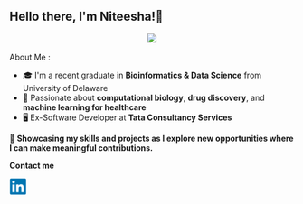 ## Hello there, I'm Niteesha!👋  

<p align="center">
  <!-- imgsrc="https://user-images.githubusercontent.com/74038190/221352975-94759904-aa4c-4032-a8ab-b546efb9c478.gif" width="500">
  <!--img src = "https://user-images.githubusercontent.com/103105418/170674219-70ba74ec-d205-483a-b8a7-bfb7530c29f0.gif" width="50-->
  <img src = "https://user-images.githubusercontent.com/74038190/249570803-02293768-9242-47e1-bf8f-d084ba0a2d1d.gif">
</p>

About Me :
- 🎓 I'm a recent graduate in **Bioinformatics & Data Science** from University of Delaware
- 🧬 Passionate about **computational biology**, **drug discovery**, and **machine learning for healthcare**
- 🖥️ Ex-Software Developer at **Tata Consultancy Services**

🚀 **Showcasing my skills and projects as I explore new opportunities where I can make meaningful contributions.**

**Contact me** 
<div>
        <img src="https://github.com/devicons/devicon/blob/master/icons/linkedin/linkedin-original.svg" title="https://www.linkedin.com/in/niteesha-adapala/" width="30" height="30"/>
      
  <!--a href="mailto:niteesha.adapala@gmail.com">
    <img src="https://cdn-icons-png.flaticon.com/512/732/732200.png" title="niteesha.adapala@gmail.com" width="30" style="vertical-align:middle;" alt="Email" />
  </a-->
</div>

<!--## Skills

### 🖥Programming & Scripting Languages
<p align="left">
  <img src="https://img.shields.io/badge/Python-3776AB?style=for-the-badge&logo=python&logoColor=white"/>
  <img scr= "https://www.google.com/url?sa=i&url=https%3A%2F%2Fpngdownload.io%2Fpng-image%2Fpython-programming-code-coding-transparent-png image%2F&psig=AOvVaw0SXukIjqhP6AlSQD0IEA04&ust=1752953943562000&source=images&cd=vfe&opi=89978449&ved=0CBYQjRxqFwoTCMiZ-fuhx44DFQAAAAAdAAAAABAE"/>
  <img src="https://img.shields.io/badge/R-276DC3?style=for-the-badge&logo=r&logoColor=white"/>
  <img src="https://img.shields.io/badge/Bash-121011?style=for-the-badge&logo=gnu-bash&logoColor=white"/>
  <img src="https://img.shields.io/badge/C-00599C?style=for-the-badge&logo=c&logoColor=white"/>
  <img src="https://img.shields.io/badge/Perl-39457E?style=for-the-badge&logo=perl&logoColor=white"/>
</p>



### Data Analysis & Visualization
<p align="left">
  <img src="https://img.shields.io/badge/Matplotlib-11557C?style=for-the-badge&logo=matplotlib&logoColor=white"/>
  <img src="https://img.shields.io/badge/Seaborn-3776AB?style=for-the-badge&logo=python&logoColor=white"/>
  <img src="https://img.shields.io/badge/GGPlot2-4B275F?style=for-the-badge&logo=r&logoColor=white"/>
  <img src="https://img.shields.io/badge/PyMOL-3B7EBF?style=for-the-badge&logoColor=white"/>
  <img src="https://img.shields.io/badge/Chimera-505BAC?style=for-the-badge&logoColor=white"/>
</p>

### Bioinformatics & Scientific Tools
<p align="left">
  <img src="https://img.shields.io/badge/GROMACS-0084B1?style=for-the-badge&logoColor=white"/>
  <img src="https://img.shields.io/badge/AutoDock-7E57C2?style=for-the-badge&logoColor=white"/>
  <img src="https://img.shields.io/badge/Rosetta-2F4F4F?style=for-the-badge&logoColor=white"/>
  <img src="https://img.shields.io/badge/FastQC-44B78B?style=for-the-badge&logoColor=white"/>
  <img src="https://img.shields.io/badge/Trimgalore-708090?style=for-the-badge&logoColor=white"/>
  <img src="https://img.shields.io/badge/IGV-FF6F61?style=for-the-badge&logoColor=white"/>
</p>

### Databases & Repositories
<p align="left">
  <img src="https://img.shields.io/badge/NCBI-3C3C3C?style=for-the-badge&logoColor=white"/>
  <img src="https://img.shields.io/badge/UniProt-4285F4?style=for-the-badge&logoColor=white"/>
  <img src="https://img.shields.io/badge/GenBank-A4C639?style=for-the-badge&logoColor=white"/>
  <img src="https://img.shields.io/badge/GEO-FF9900?style=for-the-badge&logoColor=white"/>
  <img src="https://img.shields.io/badge/GTEx-660099?style=for-the-badge&logoColor=white"/>
</p>
lal 
### Machine Learning & Frameworks
<p align="left">
  <img src="https://img.shields.io/badge/scikit--learn-F7931E?style=for-the-badge&logo=scikit-learn&logoColor=white"/>
  <img src="https://img.shields.io/badge/TensorFlow-FF6F00?style=for-the-badge&logo=tensorflow&logoColor=white"/>
  <img src="https://img.shields.io/badge/XGBoost-E74C3C?style=for-the-badge&logo=xgboost&logoColor=white"/>
  <img src="https://img.shields.io/badge/PCA-blue?style=for-the-badge&logoColor=white"/>
  <img src="https://img.shields.io/badge/t--SNE-blueviolet?style=for-the-badge&logoColor=white"/>
  <img src="https://img.shields.io/badge/UMAP-FF66CC?style=for-the-badge&logoColor=white"/>
</p>

### ⚙️ Tools & Environments
<p align="left">
  <img src="https://img.shields.io/badge/Docker-2496ED?style=for-the-badge&logo=docker&logoColor=white"/>
  <img src="https://img.shields.io/badge/SLURM-00BFFF?style=for-the-badge&logoColor=white"/>
  <img src="https://img.shields.io/badge/GitHub-181717?style=for-the-badge&logo=github&logoColor=white"/>
  <img src="https://img.shields.io/badge/JIRA-0052CC?style=for-the-badge&logo=jira&logoColor=white"/-->
</p>


